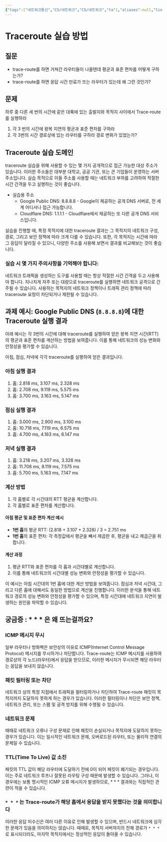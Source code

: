 ```yaml
---
{"tags":["네트워크통신","CS/네트워크","CS/네트워크","ta"],"aliases":null,"link":null,"up":"[[2024 데이터 통신 TA]]","persona":"[[🔥 Programming && Develop]]","index":null,"related":null,"date_created":"2024-03-26","date_modified":"2024-03-26","dg-publish":true,"permalink":"/encounters/traceroute/","dgPassFrontmatter":true,"noteIcon":"1","created":"2024-03-26T12:27:57.203+09:00","updated":"2024-03-26T13:07:33.303+09:00"}
---
```


# Traceroute 실습 방법

## 질문
- trace-route를 하면 거쳐간 라우터들이 나올텐데 평균과 표준 편차를 어떻게 구하는가?
- trace-route를 하면 응답 시간 만료가 뜨는 라우터가 있는데 왜 그런 것인가?
## 문제
하루 중 다른 세 번의 시간에 같은 대륙에 있는 출발지와 목적지 사이에서 Trace-route를 실행하라

1. 각 3 번의 시간에 왕복 지연의 평균과 표준 편차를 구하라
2. 각 3번의 시간 경로상에 있는 라우터를 구하라 경로 변화가 있었는가?
## Traceroute 실습 도메인
traceroute 실습을 위해 사용할 수 있는 몇 가지 공개적으로 접근 가능한 대상 주소가 있습니다. 이러한 주소들은 대부분 대학교, 공공 기관, 또는 큰 기업들이 운영하는 서버 주소입니다. 실습 목적으로 이들 주소를 사용할 때는 네트워크 부하를 고려하여 적절한 시간 간격을 두고 실행하는 것이 좋습니다.

- 실습용 주소
	- Google Public DNS: 8.8.8.8 - Google이 제공하는 공개 DNS 서버로, 전 세계 어디서나 접근 가능합니다.
	- Cloudflare DNS: 1.1.1.1 - Cloudflare에서 제공하는 또 다른 공개 DNS 서비스입니다.

실습을 진행할 때, 특정 목적지에 대한 traceroute 결과는 그 목적지의 네트워크 구성, 경로, 그리고 보안 정책에 따라 크게 다를 수 있습니다. 또한, 각 목적지는 시간에 따라 그 응답이 달라질 수 있으니, 다양한 주소를 사용해 보면서 결과를 비교해보는 것이 좋습니다.

### 실습 시 몇 가지 주의사항을 기억해야 합니다:

네트워크 트래픽을 생성하는 도구를 사용할 때는 항상 적절한 시간 간격을 두고 사용해야 합니다. 지나치게 자주 또는 대량으로 traceroute를 실행하면 네트워크 공격으로 간주될 수 있습니다.
사용하는 목적지의 네트워크 정책이나 트래픽 관리 정책에 따라 traceroute 요청이 차단되거나 제한될 수 있습니다.

## 과제 예시: Google Public DNS (`8.8.8.8`)에 대한 Traceroute 실행 결과
아래 예시는 각 3번의 시간에 대해 traceroute를 실행하여 얻은 왕복 지연 시간(RTT)의 평균과 표준 편차를 계산하는 방법을 보여줍니다. 이를 통해 네트워크의 성능 변화와 안정성을 평가할 수 있습니다.

아침, 점심, 저녁에 각각 traceroute를 실행하여 얻은 결과입니다.

### 아침 실행 결과

1. 홉: 2.818 ms, 3.107 ms, 2.328 ms
2. 홉: 2.708 ms, 9.119 ms, 5.575 ms
3. 홉: 3.700 ms, 3.163 ms, 5.147 ms

### 점심 실행 결과

1. 홉: 3.000 ms, 2.900 ms, 3.100 ms
2. 홉: 10.718 ms, 7.119 ms, 6.575 ms
3. 홉: 4.700 ms, 4.163 ms, 6.147 ms

### 저녁 실행 결과

1. 홉: 3.218 ms, 3.207 ms, 3.328 ms
2. 홉: 11.708 ms, 8.119 ms, 7.575 ms
3. 홉: 5.700 ms, 5.163 ms, 7.147 ms

### 계산 방법

1. 각 홉별로 각 시간대의 RTT 평균을 계산합니다.
2. 각 홉별로 표준 편차를 계산합니다.

#### 아침 평균 및 표준 편차 계산 예시

- **1번 홉**의 평균 RTT: (2.818 + 3.107 + 2.328) / 3 = 2.751 ms
- **1번 홉**의 표준 편차: 각 측정값에서 평균을 빼서 제곱한 후, 평균을 내고 제곱근을 취합니다.

#### 계산 과정
1. 평균 RTT와 표준 편차를 각 홉과 시간대별로 계산합니다.
2. 이를 통해 네트워크의 시간대별 성능 변화와 안정성을 평가할 수 있습니다.

이 예시는 아침 시간대의 1번 홉에 대한 계산 방법을 보여줍니다. 점심과 저녁 시간대, 그리고 다른 홉에 대해서도 동일한 방법으로 계산을 진행합니다. 이러한 분석을 통해 네트워크 경로의 성능 변화와 안정성을 평가할 수 있으며, 특정 시간대에 네트워크 지연이 발생하는 원인을 파악할 수 있습니다.

## 궁금증 : * * * 은 왜 뜨는걸까요?

### ICMP 메시지 무시
일부 라우터나 방화벽은 보안상의 이유로 ICMP(Internet Control Message Protocol) 메시지를 무시하거나 차단합니다. Trace-route는 ICMP 메시지를 사용하여 경로상의 각 노드(라우터)에서 응답을 받으므로, 이러한 메시지가 무시되면 해당 라우터는 응답을 보내지 않습니다.

### 패킷 필터링 또는 차단
네트워크 상의 특정 지점에서 트래픽을 필터링하거나 차단하여 Trace-route 패킷이 목적지까지 도달하지 못하게 하는 경우가 있습니다. 이러한 필터링이나 차단은 보안 정책, 네트워크 관리, 또는 스팸 및 공격 방지를 위해 수행될 수 있습니다.

### 네트워크 문제
때때로 네트워크 오류나 구성 문제로 인해 패킷이 손실되거나 목적지에 도달하지 못하는 경우가 있습니다. 이는 일시적인 네트워크 문제, 오버로드된 라우터, 또는 물리적 연결의 문제일 수 있습니다.

### TTL(Time To Live) 값 소진
패킷의 TTL 값이 해당 라우터에 도달하기 전에 0이 되어 패킷이 폐기되는 경우입니다. 이는 주로 네트워크 루프나 잘못된 라우팅 구성 때문에 발생할 수 있습니다. 그러나, 이 경우에는 보통 명시적인 ICMP 오류 메시지가 발생하므로, * * * 결과와는 직접적인 관련이 적을 수 있습니다.

### `* * *` 는 Trace-route가 해당 홉에서 응답을 받지 못했다는 것을 의미합니다
이러한 응답 미수신은 여러 다른 이유로 인해 발생할 수 있으며, 반드시 네트워크에 심각한 문제가 있음을 의미하지는 않습니다. 때때로, 목적지 서버까지의 전체 경로가 `* * *` 로 표시되더라도, 마지막 목적지에서는 정상적인 응답이 돌아올 수 있습니다.